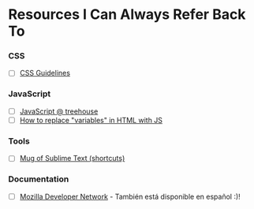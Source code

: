 # Resources I Can Always Refer Back To

### CSS
- [ ] [CSS Guidelines](http://cssguidelin.es/)

### JavaScript
- [ ] [JavaScript @ treehouse](http://teamtreehouse.com)
- [ ] [How to replace "variables" in HTML with JS](http://stackoverflow.com/questions/32150429/javascript-replace-variables-in-html-code-faster)

### Tools
- [ ] [Mug of Sublime Text (shortcuts)](http://katiek2.github.io/most/)

### Documentation

- [ ] [Mozilla Developer Network](https://developer.mozilla.org/en-US/) - También está disponible en español :)!
